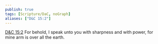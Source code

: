 ```yaml
---
publish: true
tags: [Scripture/DaC, noGraph]
aliases: ["D&C 15:2"]
---
```

[D&C 15:2](https://churchofjesuschrist.org/study/scriptures/dc-testament/dc/15?lang=eng&id=p2#p2) For behold, I speak unto you with sharpness and with power, for mine arm is over all the earth.
